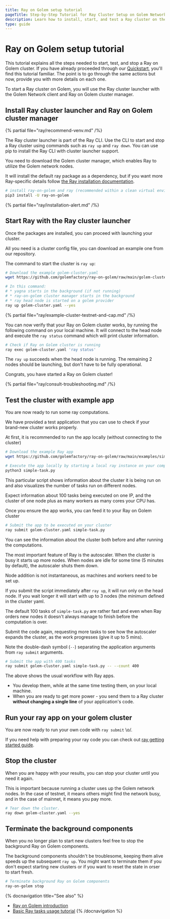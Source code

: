 ```yaml
---
title: Ray on Golem setup tutorial
pageTitle: Step-by-Step Tutorial for Ray Cluster Setup on Golem Network
description: Learn how to install, start, and test a Ray cluster on the Golem Network with detailed instructions and example applications.
type: guide 
---
```


# Ray on Golem setup tutorial 

This tutorial explains all the steps needed to start, test, and stop a Ray on Golem cluster. 
If you have already proceeded through our [Quickstart](/docs/creators/ray/quickstart), you'll find this tutorial familiar. 
The point is to go through the same actions but now, provide you with more details on each one.

To start a Ray cluster on Golem, you will use the Ray cluster launcher with the Golem Network client and Ray on Golem cluster manager.

## Install Ray cluster launcher and Ray on Golem cluster manager

{% partial file="ray/recommend-venv.md" /%}

The Ray cluster launcher is part of the Ray CLI. Use the CLI to start and stop a Ray cluster using commands such as `ray up` and `ray down`. 
You can use pip to install the Ray CLI with cluster launcher support.

You need to download the Golem cluster manager, which enables Ray to utilize the Golem network nodes.

It will install the default ray package as a dependency, but if you want more Ray-specific details follow [the Ray installation documentation](https://docs.ray.io/en/latest/ray-overview/installation.html#installation).

```bash
# install ray-on-golem and ray (recommended within a clean virtual environment)
pip3 install -U ray-on-golem
```

{% partial file="ray/installation-alert.md" /%}

## Start Ray with the Ray cluster launcher

Once the packages are installed, you can proceed with launching your cluster.

All you need is a cluster config file, you can download an example one from our repository.

The command to start the cluster is `ray up`:

```bash
# Download the example golem-cluster.yaml
wget https://github.com/golemfactory/ray-on-golem/raw/main/golem-cluster.yaml

# In this command:
# * yagna starts in the background (if not running)
# * ray-on-golem cluster manager starts in the background
# * ray head node is started on a golem provider
ray up golem-cluster.yaml --yes

```

{% partial file="ray/example-cluster-testnet-and-cap.md" /%}

You can now verify that your Ray on Golem cluster works, by running the following command on your local machine. 
It will connect to the head node and execute the `ray status` command which will print cluster information.

```bash
# Check if Ray on Golem cluster is running 
ray exec golem-cluster.yaml 'ray status'

```

The `ray up` succeeds when the head node is running. The remaining 2 nodes should be launching, but don't have to be fully operational.

Congrats, you have started a Ray on Golem cluster!

{% partial file="ray/consult-troubleshooting.md" /%}

## Test the cluster with example app

You are now ready to run some ray computations. 

We have provided a test application that you can use to check if your brand-new cluster works properly.

At first, it is recommended to run the app locally (without connecting to the cluster)

```bash
# Download the example Ray app
wget https://github.com/golemfactory/ray-on-golem/raw/main/examples/simple-task.py 

# Execute the app locally by starting a local ray instance on your computer
python3 simple-task.py
```

This particular script shows information about the cluster it is being run on 
and also visualizes the number of tasks run on different nodes.

Expect information about 100 tasks being executed on one IP, and the cluster of one node plus as many workers as many cores your CPU has.

Once you ensure the app works, you can feed it to your Ray on Golem cluster

```bash
# Submit the app to be executed on your cluster
ray submit golem-cluster.yaml simple-task.py
```

You can see the information about the cluster both before and after running the computations.

The most important feature of Ray is the autoscaler. When the cluster is busy it starts up more nodes.
When nodes are idle for some time (5 minutes by default), the autoscaler shuts them down.

Node addition is not instantaneous, as machines and workers need to be set up.

If you submit the script immediately after `ray up`, it will run only on the head node. 
If you wait longer it will start with up to 3 nodes (the minimum defined in the cluster yaml.

The default 100 tasks of `simple-task.py` are rather fast and even when Ray orders new nodes it doesn't always manage to finish before the computation is over.

Submit the code again, requesting more tasks to see how the autoscaler expands the cluster, as the work progresses (give it up to 5 mins).

Note the double-dash symbol (`--`) separating the application arguments from `ray submit` arguments.

```bash
# Submit the app with 400 tasks
ray submit golem-cluster.yaml simple-task.py -- --count 400 
```

The above shows the usual workflow with Ray apps.
- You develop them, while at the same time testing them, on your local machine.
- When you are ready to get more power - you send them to a Ray cluster **without changing a single line** of your application's code.


## Run your ray app on your golem cluster

You are now ready to run your own code with `ray submit` \o/.

If you need help with preparing your ray code you can check out [ray getting started guide](https://docs.ray.io/en/latest/ray-core/walkthrough.html). 

## Stop the cluster

When you are happy with your results, you can stop your cluster until you need it again.

This is important because running a cluster uses up the Golem network nodes. In the case of testnet, it means others might find the network busy, and in the case of mainnet, it means you pay more.

```bash
# Tear down the cluster.
ray down golem-cluster.yaml --yes
```

## Terminate the background components

When you no longer plan to start new clusters feel free 
to stop the background Ray on Golem components.

The background components shouldn't be troublesome, keeping them alive 
speeds up the subsequent `ray up`. You might want to terminate them 
if you don't expect starting new clusters or if you want to reset the state
in orser to start fresh.

```bash
# Terminate background Ray on Golem components
ray-on-golem stop
```



{% docnavigation title="See also" %}
- [Ray on Golem introduction](/docs/creators/ray)
- [Basic Ray tasks usage tutorial](/docs/creators/ray/basic-ray-tasks-usage-tutorial)
{% /docnavigation %}
